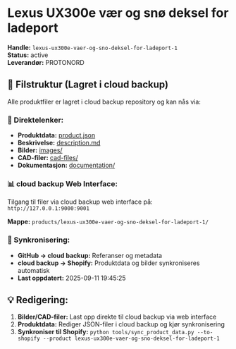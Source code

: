 # Lexus UX300e vær og snø deksel for ladeport

**Handle:** `lexus-ux300e-vaer-og-sno-deksel-for-ladeport-1`  
**Status:** active  
**Leverandør:** PROTONORD

## 📁 Filstruktur (Lagret i cloud backup)

Alle produktfiler er lagret i cloud backup repository og kan nås via:

### 🔗 Direktelenker:
- **Produktdata:** [product.json](http://127.0.0.1:9000/products/lexus-ux300e-vaer-og-sno-deksel-for-ladeport-1/product.json)
- **Beskrivelse:** [description.md](http://127.0.0.1:9000/products/lexus-ux300e-vaer-og-sno-deksel-for-ladeport-1/description.md)
- **Bilder:** [images/](http://127.0.0.1:9000/products/lexus-ux300e-vaer-og-sno-deksel-for-ladeport-1/images/)
- **CAD-filer:** [cad-files/](http://127.0.0.1:9000/products/lexus-ux300e-vaer-og-sno-deksel-for-ladeport-1/cad-files/)
- **Dokumentasjon:** [documentation/](http://127.0.0.1:9000/products/lexus-ux300e-vaer-og-sno-deksel-for-ladeport-1/documentation/)

### 📊 cloud backup Web Interface:
Tilgang til filer via cloud backup web interface på:
`http://127.0.0.1:9000:9001`

**Mappe:** `products/lexus-ux300e-vaer-og-sno-deksel-for-ladeport-1/`

### 🔄 Synkronisering:
- **GitHub → cloud backup:** Referanser og metadata
- **cloud backup → Shopify:** Produktdata og bilder synkroniseres automatisk
- **Last oppdatert:** 2025-09-11 19:45:25

## 💡 Redigering:
1. **Bilder/CAD-filer:** Last opp direkte til cloud backup via web interface
2. **Produktdata:** Rediger JSON-filer i cloud backup og kjør synkronisering
3. **Synkroniser til Shopify:** `python tools/sync_product_data.py --to-shopify --product lexus-ux300e-vaer-og-sno-deksel-for-ladeport-1`
